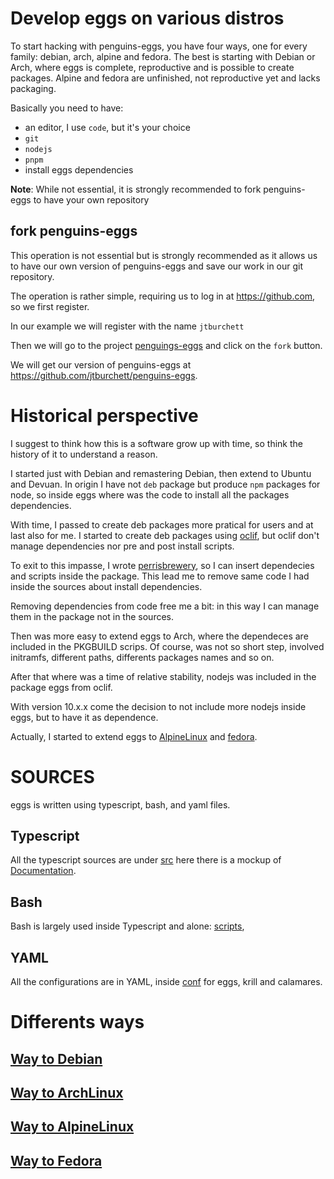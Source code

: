 # Develop eggs on various distros

To start hacking with penguins-eggs, you have four ways, one for every family: debian, arch, alpine and fedora. The best is starting with Debian or Arch, where eggs is complete, reproductive and is possible to create packages. Alpine and fedora are unfinished, not reproductive yet and lacks packaging.

Basically you need to have:
- an editor, I use `code`, but it's your choice
- `git`
- `nodejs`
- `pnpm`
- install eggs dependencies

**Note**: While not essential, it is strongly recommended to fork penguins-eggs to have your own repository

## fork penguins-eggs
This operation is not essential but is strongly recommended as it allows us to have our own version of penguins-eggs and save our work in our git repository.

The operation is rather simple, requiring us to log in at https://github.com, so we first register.

In our example we will register with the name `jtburchett`

Then we will go to the project [penguings-eggs](https://github.com/pieroproietti/penguins-eggs) and click on the `fork` button.

We will get our version of penguins-eggs at https://github.com/jtburchett/penguins-eggs.

# Historical perspective
I suggest to think how this is a software grow up with time, so think the history of it to understand a reason.

I started just with Debian and remastering Debian, then extend to Ubuntu and Devuan. In origin I have not `deb` package but produce `npm` packages for node, so inside eggs where was the code to install all the packages dependencies.

With time, I passed to create deb packages more pratical for users and at last also for me. I started to create deb packages using [oclif](/incubation/incubator.ts`), but oclif don't manage dependencies nor pre and post install scripts.

To exit to this impasse, I wrote [perrisbrewery](https://github.com/pieroproietti/perrisbrewery), so I can insert dependecies and scripts inside the package. This lead me to remove same code I had inside the sources about install dependencies.

Removing dependencies from code free me a bit: in this way I can manage them in the package not in the sources.

Then was more easy to extend eggs to Arch, where the dependeces are included in the PKGBUILD scrips. Of course, was not so short step, involved initramfs, different paths, differents packages names and so on.

After that where was a time of relative stability, nodejs was included in the package eggs from oclif.

With version 10.x.x come the decision to not include more nodejs inside eggs, but to have it as dependence.

Actually, I started to extend eggs to [AlpineLinux](https://alpinelinux.org/) and [fedora](https://fedoraproject.org/it/).

# SOURCES
eggs is written using typescript, bash, and yaml files.

## Typescript
All the typescript sources are under [src](../src/) here there is a mockup of [Documentation](./SOURCE.md).

## Bash
 Bash is largely used inside Typescript and alone: [scripts](../scripts/), 
 
## YAML
All the configurations are in YAML, inside [conf](../conf/) for eggs, krill and calamares.


# Differents ways

## [Way to Debian](./WAY-TO-DEBIAN.md)
## [Way to ArchLinux](./WAY-TO-ARCHLINUX.md)
## [Way to AlpineLinux](./WAY-TO-ALPINE.md)
## [Way to Fedora](./WAY-TO-FEDORA.md)
